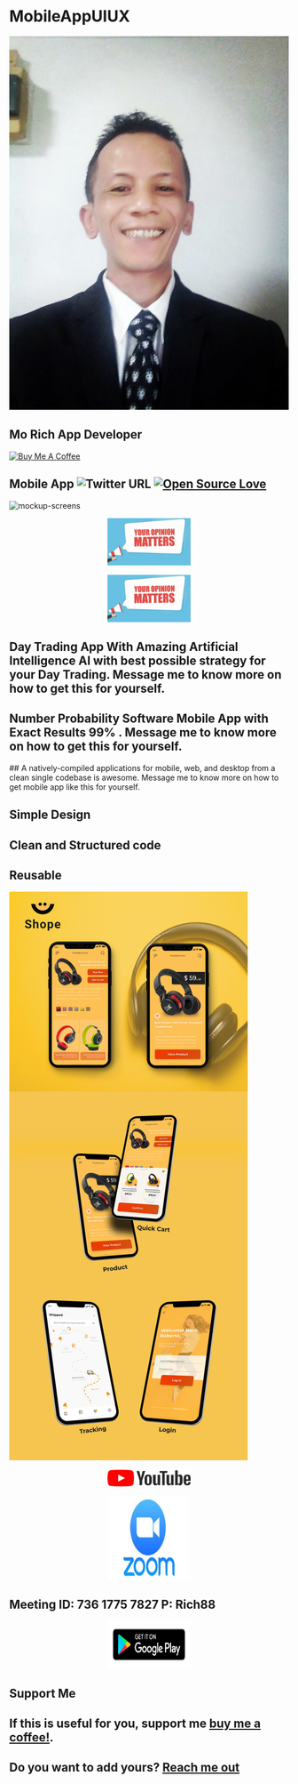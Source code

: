 # MobileAppUIUX
<p align="center">
<img src="assets/promotional/developer.jpg" alt="DEVELOPER" />
</p>

## Mo Rich App Developer 

<a href="https://www.amazon.com/Gift-Cards-Starbucks/s?rh=n%3A2238192011%2Cp_89%3AStarbucks" target="_blank"><img src="https://cdn.buymeacoffee.com/buttons/default-blue.png" alt="Buy Me A Coffee" style="height: 55px !important;width: 150px !important;" ></a> 

## Mobile App ![Twitter URL](https://img.shields.io/twitter/url?style=social&url=https%3A%2F%2Ftwitter.com%2Fchannel_rich) [![Open Source Love](https://badges.frapsoft.com/os/v2/open-source.svg?v=103)](https://azririch88.github.io/MobileAppUIUX/)

<p align="center">
</p>
<img src="assets/promotional/Mockup&#32;Screens.png" alt="mockup-screens" /> 
<p align="center">
<a href="https://bit.ly/2BOsv04"><img src="assets/promotional/post-call-surveys.jpg" title="Visitor Survey 1" alt="visitor survey" style="height: 85px !important;width: 150px !important;"></a> 
</p>
<p align="center">
<a href="https://bit.ly/2Zd5V9A"><img src="assets/promotional/post-call-surveys.jpg" title="Visitor Survey 2" alt="visitor survey" style="height: 85px !important;width: 150px !important;"></a> 
</p> 



## Day Trading App With Amazing Artificial Intelligence AI with best possible strategy for your Day Trading. Message me to know more on how to get this for yourself. 

<p align="center">
</p> 


## Number Probability Software Mobile App with Exact Results 99% . Message me to know more on how to get this for yourself. 

<p align="center">
</p>
## A natively-compiled applications for mobile, web, and desktop from a clean single codebase is awesome. Message me to know more on how to get mobile app like this for yourself. 

<p align="center">
</p> 

## Simple Design 

<p align="center">
</p> 

## Clean and Structured code 

<p align="center">
</p> 

## Reusable 

<p align="center">
</p> 

<img src="assets/promotional/Mockup&#32;Intro.png" alt="mockup-intro" />
<p align="center">
</p>
<p align="center">
<a href="https://m.youtube.com/channel/UCGQ3vgeqmGHVanIcw6Up99A"><img src="assets/promotional/youtube.png" title="Mo Rich Channel" alt="youtube-video" style="height: 30px !important;width: 150px !important;"></a> 
</p>
<p align="center">
<a href="https://us04web.zoom.us/j/73617757827?pwd=ZER1dXQrakNGWXI2aG5Uc24yOVVGZz09"><img src="assets/promotional/zoom.png" title="Mo Rich Channel" alt="zoom" style="height: 150px !important;width: 150px !important;"></a>
</p>

## Meeting ID: 736 1775 7827 P: Rich88 
<p align="center">
</p>
<p align="center">
<a href="https://play.google.com/store/apps/details?id=com.int2.ecommerce_int2"><img src="assets/promotional/google-play-badge.png" title="e-Commerce" alt="youtube-video" style="height: 85px !important;width: 150px !important;"></a>
</p>

## Support Me

## If this is useful for you, support me [buy me a coffee!](https://www.amazon.com/Gift-Cards-Starbucks/s?rh=n%3A2238192011%2Cp_89%3AStarbucks).

## Do you want to add yours? [Reach me out](https://azririch88.github.io/MobileAppUIUX/)
